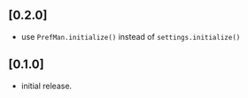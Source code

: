 ## [0.2.0]

* use `PrefMan.initialize()` instead of `settings.initialize()`

## [0.1.0]

* initial release.
